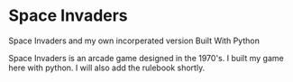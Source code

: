 # Space Invaders
Space Invaders and my own incorperated version Built With Python


Space Invaders is an arcade game designed in the 1970's. I built my game here with python. I will also add the rulebook shortly. 
